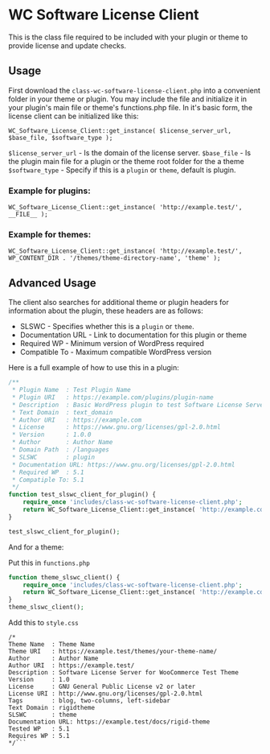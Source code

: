 # WC Software License Client 

This is the class file required to be included with your plugin or theme to provide license and update checks. 

## Usage

First download the `class-wc-software-license-client.php` into a convenient folder in your theme or plugin. You may include the file and initialize it in your plugin's main file or theme's functions.php file. In it's basic form, the license client can be initialized like this:

```WC_Software_License_Client::get_instance( $license_server_url, $base_file, $software_type );```

`$license_server_url` - Is the domain of the license server.
`$base_file` - Is the plugin main file for a plugin or the theme root folder for the a theme
`$software_type` - Specify if this is a `plugin` or `theme`, default is plugin.

### Example for plugins:
`WC_Software_License_Client::get_instance( 'http://example.test/', __FILE__ );`

### Example for themes:
`WC_Software_License_Client::get_instance( 'http://example.test/', WP_CONTENT_DIR . '/themes/theme-directory-name', 'theme' );`

## Advanced Usage

The client also searches for additional theme or plugin headers for information about the plugin, these headers are as follows:

* SLSWC - Specifies whether this is a `plugin` or `theme`.
* Documentation URL - Link to documentation for this plugin or theme
* Required WP - Minimum version of WordPress required
* Compatible To - Maximum compatible WordPress version

Here is a full example of how to use this in a plugin:

```php
/**
 * Plugin Name  : Test Plugin Name
 * Plugin URI   : https://example.com/plugins/plugin-name
 * Description  : Basic WordPress plugin to test Software License Server for WooCommerce
 * Text Domain  : text_domain
 * Author URI   : https://example.com
 * License      : https://www.gnu.org/licenses/gpl-2.0.html
 * Version      : 1.0.0
 * Author       : Author Name
 * Domain Path  : /languages
 * SLSWC        : plugin
 * Documentation URL: https://www.gnu.org/licenses/gpl-2.0.html
 * Required WP  : 5.1
 * Compatiple To: 5.1
 */
function test_slswc_client_for_plugin() {
    require_once 'includes/class-wc-software-license-client.php';
    return WC_Software_License_Client::get_instance( 'http://example.com/', __FILE__ );
}

test_slswc_client_for_plugin();
```

And for a theme:

Put this in `functions.php`
```php
function theme_slswc_client() {
    require_once 'includes/class-wc-software-license-client.php';
    return WC_Software_License_Client::get_instance( 'http://example.com', WP_CONTENT_DIR . '/themes/theme-folder-name', 'theme' );	
}
theme_slswc_client();
```

Add this to `style.css`

```
/*
Theme Name  : Theme Name
Theme URI   : https://example.test/themes/your-theme-name/
Author      : Author Name
Author URI  : https://example.test/
Description : Software License Server for WooCommerce Test Theme
Version     : 1.0
License     : GNU General Public License v2 or later
License URI : http://www.gnu.org/licenses/gpl-2.0.html
Tags        : blog, two-columns, left-sidebar
Text Domain : rigidtheme
SLSWC       : theme
Documentation URL: https://example.test/docs/rigid-theme
Tested WP   : 5.1
Requires WP : 5.1
*/```

